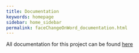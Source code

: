 ```yaml
---
title: Documentation
keywords: homepage
sidebar: home_sidebar
permalink: faceChangeOnWord_documentation.html
---
```


All documentation for this project can be found [here]()

